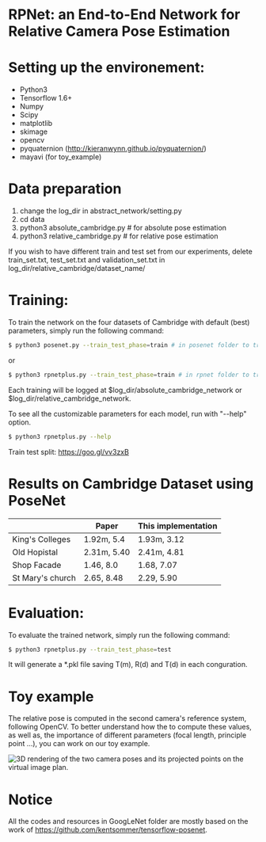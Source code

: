 # RPNet: an End-to-End Network for Relative Camera Pose Estimation

# Setting up the environement:
  - Python3 
  - Tensorflow 1.6+
  - Numpy
  - Scipy
  - matplotlib
  - skimage
  - opencv
  - pyquaternion (http://kieranwynn.github.io/pyquaternion/)
  - mayavi (for toy_example)

# Data preparation
1. change the log_dir in abstract_network/setting.py
2. cd data
3. python3 absolute_cambridge.py # for absolute pose estimation
4. python3 relative_cambridge.py # for relative pose estimation

If you wish to have different train and test set from our experiments, delete train_set.txt, test_set.txt and validation_set.txt in log_dir/relative_cambridge/dataset_name/

# Training:
To train the network on the four datasets of Cambridge with default (best) parameters, simply run the following command:

```sh
$ python3 posenet.py --train_test_phase=train # in posenet folder to train posenet
```

or 

```sh
$ python3 rpnetplus.py --train_test_phase=train # in rpnet folder to train posenet
```
Each training will be logged at $log_dir/absolute_cambridge_network or $log_dir/relative_cambridge_network.

To see all the customizable parameters for each model, run with "--help" option. 

```sh
$ python3 rpnetplus.py --help
```
Train test split: https://goo.gl/vv3zxB

# Results on Cambridge Dataset using PoseNet

|                  | Paper       | This implementation |
|------------------|-------------|---------------------|
| King's Colleges  | 1.92m, 5.4  | 1.93m, 3.12         |
| Old Hopistal     | 2.31m, 5.40 | 2.41m, 4.81         |
| Shop Facade      | 1.46, 8.0   | 1.68, 7.07          |
| St Mary's church | 2.65, 8.48  | 2.29, 5.90          |

# Evaluation:
To evaluate the trained network, simply run the following command:
```sh
$ python3 rpnetplus.py --train_test_phase=test
```
It will generate a *.pkl file saving T(m), R(d) and T(d) in each conguration. 

# Toy example

The relative pose is computed in the second camera's reference system, following OpenCV. To better understand how the to compute these values, as well as, the importance of different parameters (focal length, principle point ...), you can work on our toy example. 

![3D rendering of the two camera poses and its projected points on the virtual image plan.](https://github.com/ensv/RPNet.git/toy_example/toy_example.png)

# Notice
All the codes and resources in GoogLeNet folder are mostly based on the work of https://github.com/kentsommer/tensorflow-posenet. 
